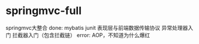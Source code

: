 # springmvc-full
springmvc大整合
done:
    mybatis
    junit
    表现层与前端数据传输协议
    异常处理器入门
    拦截器入门（包含拦截链）
error:
    AOP，不知道为什么爆红
